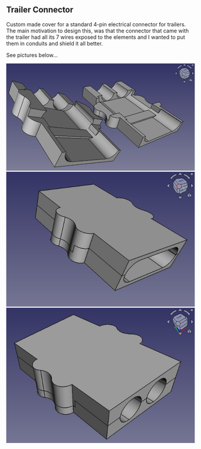 ## Trailer Connector

Custom made cover for a standard 4-pin electrical connector for trailers.  
The main motivation to design this, was that the connector that came with the trailer had all its 7 wires exposed to the elements and I wanted to put them in conduits and shield it all better.  

See pictures below...  

![Solid model](TrailerConnector_sliced_solid.jpg) 
![Front view](TrailerConnector_solid2.jpg)  
![Back view](TrailerConnector_solid1.jpg)  
